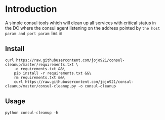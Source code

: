 # Introduction

A simple consul tools which will clean up all services with critical status
in the DC where the consul agent listening on the address pointed by ```the host param and port param``` lies in

## Install
```
curl https://raw.githubusercontent.com/jojo921/consul-cleanup/master/requirements.txt \
    -o requirements.txt &&\
    pip install -r requirements.txt &&\
    rm requirements.txt &&\
    curl https://raw.githubusercontent.com/jojo921/consul-cleanup/master/consul-cleanup.py -o consul-cleanup

```
## Usage
```
python consul-cleanup -h
```
